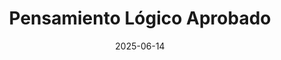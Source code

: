 ---
title: "Pensamiento Lógico Aprobado"
image: "/images/Certificados/Pensamiento_Logico.png"
link: ""
tags: ["Platzi", "Pensamiento", "Logica"]
date: 2025-06-14
---